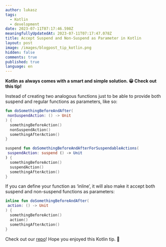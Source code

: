 ```yaml
---
author: lukasz
tags:
  - Kotlin
  - development
date: 2023-07-11T07:17:46.598Z
meaningfullyUpdatedAt: 2023-07-11T07:17:47.078Z
title: Accept Suspend and Non-Suspend as Parameter in Kotlin
layout: post
image: /images/blogpost_tip_kotlin.png
hidden: false
comments: true
published: true
language: en
---
```

**Kotlin as always comes with a smart and simple solution. 😀 Check out this tip!**

<InstagramEmbed url='https://www.instagram.com/p/Ca4pOETg38k/' />

Instead of creating two analogous functions just to be able to provide both suspend and regular functions as parameters, like so:

```kotlin
fun doSomethingBeforeAndAfter(
 nonSuspendAction: () -> Unit
) {
  somethingBeforeAction()
  nonSuspendAction()
  somethingAfterAction()
}

suspend fun doSomethingBeforeAndAfterForSuspendableActions(
 suspendAction: suspend () -> Unit
) {
  somethingBeforeAction()
  suspendAction()
  somethingAfterAction()
}
```

If you can define your function as ‘inline’, it will also make it accept both suspend and non-suspend functions as parameters:

```kotlin
inline fun doSomethingBeforeAndAfter(
 action: () -> Unit
) {
  somethingBeforeAction()
  action()
  somethingAfterAction()
}
```

Check out our [repo](https://github.com/bright/dev-tips/blob/main/kotlin/AcceptSuspendAndNonSuspendAsParameter.kt)! Hope you enjoyed this Kotlin tip. 🙂